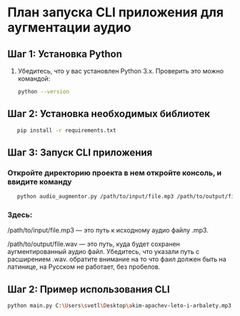 # План запуска CLI приложения для аугментации аудио

## Шаг 1: Установка Python
1. Убедитесь, что у вас установлен Python 3.x. Проверить это можно командой:
   ```bash
   python --version
## Шаг 2: Установка необходимых библиотек
```bash
   pip install -r requirements.txt
```
## Шаг 3: Запуск CLI приложения
### Откройте директорию проекта в нем откройте консоль, и ввидите команду
```bash
   python audio_augmentor.py /path/to/input/file.mp3 /path/to/output/file.wav
```
### Здесь:
/path/to/input/file.mp3 — это путь к исходному аудио файлу .mp3.

/path/to/output/file.wav — это путь, куда будет сохранен аугментированный аудио файл. Убедитесь, что указали путь с расширением .wav.
обратите внимание на то что фаил должен быть на латинице, на Русском не работает, без пробелов.
## Шаг 2: Пример использования CLI
```bash
python main.py C:\Users\svetl\Desktop\akim-apachev-leto-i-arbalety.mp3 new-akim-apachev-leto-i-arbalety.wav


   
